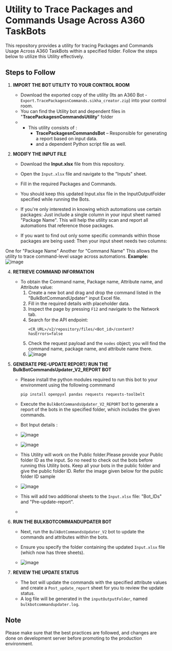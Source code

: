 # Utility to Trace Packages and Commands Usage Across A360 TaskBots


This repository provides a utility for tracing Packages and Commands Usage Across A360 TaskBots within a specified folder. Follow the steps below to utilize this Utility effectively.

## Steps to Follow

1. **IMPORT THE BOT UTILITY TO YOUR CONTROL ROOM**
   - Download the exported copy of the utility (Its an A360 Bot - `Export.TracePackagesnCommands.sikha_creator.zip`) into your control room.
   - You can find the Utility bot and dependent files in "**TracePackagesnCommandsUtility**" folder
   - - This utility consists of :
       - **TracePackagesnCommandsBot** – Responsible for generating a report based on input data.
       - and a dependent Python script file as well.

2. **MODIFY THE INPUT FILE**
   - Download the **Input.xlsx** file from this repository. 
   - Open the `Input.xlsx` file and navigate to the "Inputs" sheet.
   - Fill in the required Packages and Commands.
   - You should keep this updated Input.xlsx file in the InputOutputFolder specified while running the Bots.
   - If you're only interested in knowing which automations use certain packages:
Just include a single column in your input sheet named "Package Name". This will help the utility scan and report all automations that reference those packages.

   - If you want to find out only some specific commands within those packages are being used:
Then your input sheet needs two columns:

One for "Package Name"
Another for "Command Name"
This allows the utility to trace command-level usage across automations.
   **Example:**
   ![image](https://github.com/user-attachments/assets/61b50e53-0331-4fd8-8c50-4a37841175bd)


4. **RETRIEVE COMMAND INFORMATION**
   - To obtain the Command name, Package name, Attribute name, and Attribute value:
     1. Create a new bot and drag and drop the command listed in the "BulkBotCommandUpdater" input Excel file.
     2. Fill in the required details with placeholder data.
     3. Inspect the page by pressing `F12` and navigate to the Network tab.
     4. Search for the API endpoint:
        ```
        <CR_URL>/v2/repository/files/<Bot_id>/content?hasErrors=false
        ```
     5. Check the request payload and the `nodes` object; you will find the command name, package name, and attribute name there.
     6.   ![image](https://github.com/user-attachments/assets/8190475f-10bc-4b82-b779-0b52532e30a0)


5. **GENERATE PRE-UPDATE REPORT/ RUN THE BulkBotCommandsUpdater_V2_REPORT BOT**

   - Please install the python modules required to run this bot to your environment using the following commmand
     ```
     pip install openpyxl pandas requests requests-toolbelt
     ```
   - Execute the `BulkBotCommandsUpdater_V2_REPORT` bot to generate a report of the bots in the specified folder, which includes the given commands.
   - Bot Input details :
   -    ![image](https://github.com/user-attachments/assets/472687da-e17e-418a-b2a6-b25bfbeafd33)

  
   - ![image](https://github.com/user-attachments/assets/37b2ce20-12b2-4b93-a1c7-5754b271b576)


   - This Utility will work on the Public folder.Please provide your Public folder ID as the input.  So no need to check out the bots before running this Utility bots. Keep all your bots in the public folder and give the public folder ID. Refer the image given below for the public folder ID sample
   -    ![image](https://github.com/user-attachments/assets/873bd31b-f348-47ec-839e-f2b2509216fb)


   - This will add two additional sheets to the `Input.xlsx` file: "Bot_IDs" and "Pre-update-report".
   - 

 

6. **RUN THE BULKBOTCOMMANDUPDATER BOT**
   - Next, run the `BulkBotCommandsUpdater_V2` bot to update the commands and attributes within the bots.
   - Ensure you specify the folder containing the updated `Input.xlsx` file (which now has three sheets).
  
   - ![image](https://github.com/user-attachments/assets/0507a6a9-3117-43e6-b6a2-985a4b2ddf50)



7. **REVIEW THE UPDATE STATUS**
   - The bot will update the commands with the specified attribute values and create a `Post_update_report` sheet for you to review the update status.
   - A log file will be generated in the `inputOutputFolder`, named `bulkbotcommandupdater.log`.

## Note

Please make sure that the best practices are followed, and changes are done on development server before promoting to the production environment.




